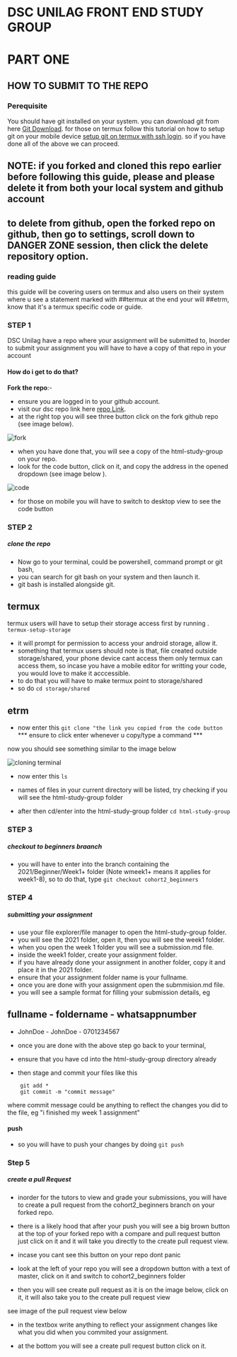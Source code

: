 # DSC UNILAG FRONT END STUDY GROUP
# PART ONE
## HOW TO SUBMIT TO THE REPO

### Perequisite 
You should have git installed on your system.
you can download git from here [Git Download](https://git-scm.com/downloads).
for those on termux follow this tutorial on how to setup git on your mobile device [setup git on termux with ssh login](https://www.youtube.com/watch?v=qQzDXjPa-14&t=1749s).
so if you have done all of the above we can proceed.

## NOTE: if you forked and cloned this repo earlier before following this guide, please and please delete it from both your local system and github account
## to delete from github, open the forked repo on github, then go to settings, scroll down to DANGER ZONE session, then click the  delete repository option.

### reading guide 
this guide will be covering users on termux and also users on their system 
where u see a statement marked with ##termux at the end your will ##etrm, know that it's a termux specific code or guide.

### STEP 1
DSC Unilag have a repo where your assignment will be submitted to, Inorder  to submit your assignment you will have to have a copy of that repo in your account
#### How do i get to do that?
**Fork the repo**:-
- ensure you are logged  in to your github account.
- visit our dsc repo link here [repo Link](https://github.com/DSC-Unilag/HTML-Study-Group).
- at the right top you will see three button click on the fork github repo (see image below).

 ![fork](https://i.ibb.co/S3z8dSZ/Screenshot-675-LI.jpg "fork a repo")
 
- when you have done that, you will see a copy of the html-study-group on your repo.
- look for the code button, click on it, and copy the address in the opened dropdown  (see image below ).

![code](https://i.ibb.co/7bn7MTr/Screenshot-678-LI.jpg "code copy link")

- for those on mobile you will have to switch to desktop view to see the code button

### STEP 2
##### clone the repo
- Now go to your terminal, could be powershell, command prompt or git bash, 
- you can search for git bash on your system and then launch it. 
- git bash is installed alongside git.
## termux
termux users will have to setup their storage access first by running .
``` termux-setup-storage ```
- it will prompt for permission to access your android storage, allow it.
- something that termux users should note is that, file created outside storage/shared, your phone device cant access them only termux can access them, so incase you have a mobile editor for writting your code, you would love to make it acccessible. 
- to do that you will have to make termux point to storage/shared 
- so do ```cd storage/shared ```
## etrm

- now enter this
``` git clone "the link you copied from the code button  ```
*** ensure to click enter whenever u copy/type a command ***

now you should see something similar to the image below

![cloning terminal](https://i.ibb.co/PW2DvpN/Screenshot-680.png "cloning repo")

- now enter this ```ls```
- names of files in your current directory will be listed, try checking if you will see the html-study-group folder

- after then cd/enter into the html-study-group folder
```cd html-study-group```

### STEP 3
##### checkout to beginners braanch
- you will have to enter into the branch containing the 2021/Beginner/Week1+ folder (Note wmeek1+ means it applies for week1-8), so to do that, type
``` git checkout cohort2_beginners ```


### STEP 4
##### submitting your assignment
- use your file explorer/file manager to open the html-study-group folder.
- you will see the 2021 folder, open it, then you will see the week1 folder.
- when you open the week 1 folder you will see a submission.md file.
- inside the week1 folder, create your assignment folder.
- if you have already done your assignment in another folder, copy it and place it in the 2021 folder.
- ensure that your assignment folder name is your fullname.
- once you are done with your assignment open the submmision.md file.
- you will see a sample format for filling your submission details,
eg
## fullname - foldername - whatsappnumber
- JohnDoe - JohnDoe - 0701234567

- once you are done with the above step go back to your terminal, 
- ensure that you have cd into the html-study-group directory already
- then stage and commit your files like this
``` 
    git add *
    git commit -m "commit message"
 ```
 where commit message could be anything to reflect the changes you did to the file, eg "i finished my week 1 assignment"
 
 #### push
 - so you will have to push your changes
 by doing
 ``` git push ```
 
 ### Step 5
 ##### create a pull Request
 - inorder for the tutors to view and grade your submissions, you will have to create a pull request from the cohort2_beginners branch on your forked repo.
 - there is a likely hood that after your push you will see a big brown button at the top of your forked repo with a compare and pull request button 
 just click on it and it will take you directly to the create pull request view.
 
 - incase you cant see this button on your repo dont panic
 - look at the left of your repo you will see a dropdown button with a text of master, click on it and switch to cohort2_beginners folder
 - then you will see create pull request as it is on the image below, click on it, it will also take you to the create pull request view
 
 see image of the pull request view below
 
 
 - in the textbox write anything to reflect your assignment changes like what you did when you commited your assignment.
 
 - at the bottom you will see a create pull request button click on it.









